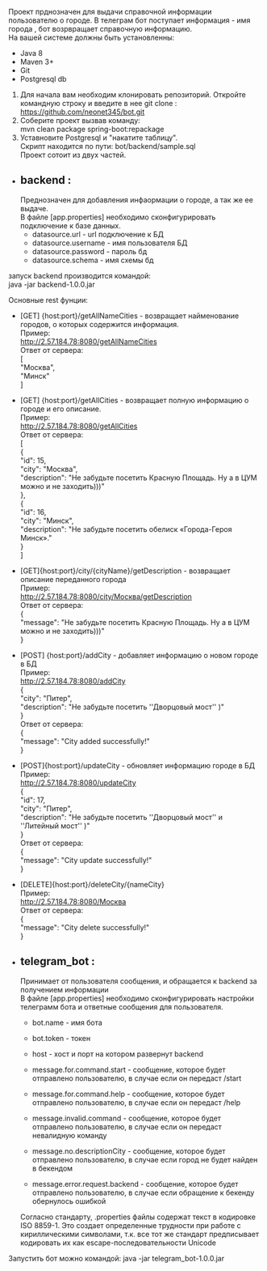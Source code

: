 Проект прднозначен для выдачи справочной информации пользователю о городе.
В телеграм бот поступает информация - имя города , бот возрвращает справочную информацию.  
На вашей системе должны быть установленны:  
- Java 8  
- Maven 3+  
- Git  
- Postgresql db

1. Для начала вам необходим клонировать репозиторий.
Откройте командную строку и введите в нее git clone :  
https://github.com/neonet345/bot.git  
2. Соберите проект вызвав команду:  
mvn clean package spring-boot:repackage  
3. Уставновите Postgresql и "накатите таблицу".  
 Скрипт находится по пути: bot/backend/sample.sql  
Проект сотоит из двух частей.
- backend : 
  - 
  Преднозначен для добавления инфаормации о городе, а так же ее выдаче.  
  В файле [app.properties] необходимо сконфигурировать подключение к базе данных.  
  - datasource.url - url подключение к БД  
  - datasource.username - имя пользователя БД  
  - datasource.password - пароль бд 
  - datasource.schema - имя схемы бд 

запуск backend производится командой:  
java -jar backend-1.0.0.jar  
   
Основные rest фунции: 

- [GET] {host:port}/getAllNameCities - возвращает найменование городов, о которых содержится информация.  
 Пример:  
http://2.57.184.78:8080/getAllNameCities  
 Ответ от сервера:  
 [  
     "Москва",  
     "Минск"  
 ]
   
-  [GET] {host:port}/getAllCities - возвращает полную информацию о городе и его описание.  
Пример:  
http://2.57.184.78:8080/getAllCities  
Ответ от сервера:  
[  
    {  
        "id": 15,  
        "city": "Москва",  
        "description": "Не забудьте посетить Красную Площадь. Ну а в ЦУМ можно и не заходить)))"  
    },  
    {  
        "id": 16,  
        "city": "Минск",  
        "description": "Не забудьте посетить обелиск «Города-Героя Минск»."  
    }  
] 

-  [GET]{host:port}/city/{cityName}/getDescription - возвращает описание переданного города  
Пример:  
http://2.57.184.78:8080/city/Москва/getDescription  
Ответ от сервера:  
{  
    "message": "Не забудьте посетить Красную Площадь. Ну а в ЦУМ можно и не заходить)))"  
}  

- [POST] {host:port}/addCity - добавляет информацию о новом городе в БД  
Пример:  
http://2.57.184.78:8080/addCity  
{  
  "city": "Питер",  
  "description": "Не забудьте посетить ''Дворцовый мост'' )"  
}  
Ответ от сервера:  
{  
    "message": "City added successfully!"  
}  

- [POST]{host:port}/updateCity - обновляет информацию городе в БД  
Пример:  
http://2.57.184.78:8080/updateCity  
{  
        "id": 17,  
        "city": "Питер",  
        "description": "Не забудьте посетить ''Дворцовый мост'' и ''Литейный мост'' )"  
}  
Ответ от сервера:  
{  
    "message": "City update successfully!"  
}  

- [DELETE]{host:port}/deleteCity/{nameCity}  
Пример:  
http://2.57.184.78:8080/Москва  
Ответ от сервера:  
{  
    "message": "City delete successfully!"  
}  
- telegram_bot : 
  -
  Принимает от пользователя сообщения, и обращается к backend за получением информации  
   В файле [app.properties] необходимо сконфигурировать настройки телеграмм бота и ответные сообщения для пользователя.
   - bot.name - имя бота
   - bot.token - токен
   - host - хост и порт на котором развернут backend
   
  - message.for.command.start - сообщение, которое будет отправлено пользователю, в случае если он передаст /start
  - message.for.command.help - сообщение, которое будет отправлено пользователю, в случае если он передаст /help
  - message.invalid.command - сообщение, которое будет отправлено пользователю, в случае если он передаст невалидную команду
  - message.no.descriptionCity - сообщение, которое будет отправлено пользователю, в случае если город не будет найден в бекендом
  - message.error.request.backend - сообщение, которое будет отправлено пользователю, в случае если обращение к бекенду обернулось ошибкой
  
  Согласно стандарту, .properties файлы содержат текст в кодировке ISO 8859-1. 
  Это создает определенные трудности при работе с кириллическими символами, 
  т.к. все тот же стандарт предписывает кодировать их как escape-последовательности Unicode
 
 Запустить бот можно командой:
 java -jar telegram_bot-1.0.0.jar